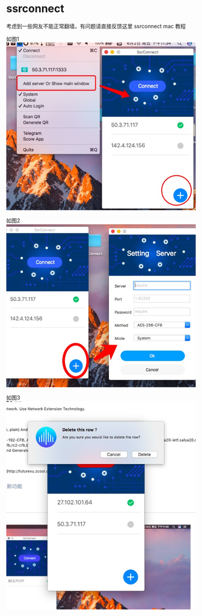 # ssrconnect
考虑到一些网友不能正常翻墙，有问题请直接反馈这里
ssrconnect mac 教程

如图1
![screenshot](2.png)

如图2
![screenshot](1.png)

如图3
![screenshot](3.png)
